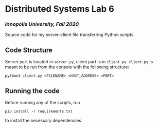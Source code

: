 # Distributed Systems Lab 6
### _Innopolis University, Fall 2020_

Source code for my server-client file transferring Python scripts.

## Code Structure
Server part is located in `server.py`, client part is in `client.py`. `client.py` is meant to be run from the console with the following structure:
```
python3 client.py <FILENAME> <HOST_ADDRESS> <PORT>
```

## Running the code
Before running any of the scripts, run 

```
pip install -r requirements.txt
```

to install the necessary dependencies.


